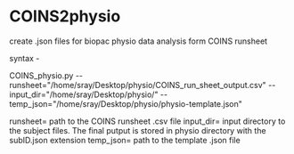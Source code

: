 # COINS2physio
create .json files for biopac physio data analysis form COINS runsheet



syntax -




COINS_physio.py --runsheet="/home/sray/Desktop/physio/COINS_run_sheet_output.csv" --input_dir="/home/sray/Desktop/physio/" --temp_json="/home/sray/Desktop/physio/physio-template.json"



runsheet= path to the COINS runsheet .csv file
input_dir= input directory to the subject files. The final putput is stored in physio directory with the subID.json extension
temp_json= path to the template .json file
